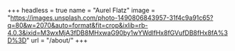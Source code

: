 +++
headless = true
name = "Aurel Flatz"
image = "https://images.unsplash.com/photo-1490806843957-31f4c9a91c65?q=80&w=2070&auto=format&fit=crop&ixlib=rb-4.0.3&ixid=M3wxMjA3fDB8MHxwaG90by1wYWdlfHx8fGVufDB8fHx8fA%3D%3D"
url = "/about/"
+++
